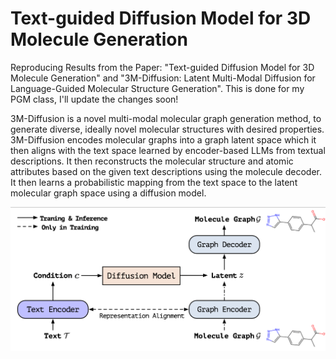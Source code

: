 # Text-guided Diffusion Model for 3D Molecule Generation

Reproducing Results from the Paper: "Text-guided Diffusion Model for 3D Molecule Generation" and "3M-Diffusion: Latent Multi-Modal Diffusion for Language-Guided Molecular Structure Generation". This is done for my PGM class, I'll update the changes soon!

3M-Diffusion is a novel multi-modal molecular graph generation method, to generate diverse, ideally novel molecular structures with desired properties. 3M-Diffusion encodes molecular graphs into a graph latent space which it then aligns with the text space learned by encoder-based LLMs from textual descriptions. It then reconstructs the molecular structure and atomic attributes based on the given text descriptions using the molecule decoder. It then learns a probabilistic mapping from the text space to the latent molecular graph space using a diffusion model. 

![ALT TEXT](3M-Difffusion.png)
